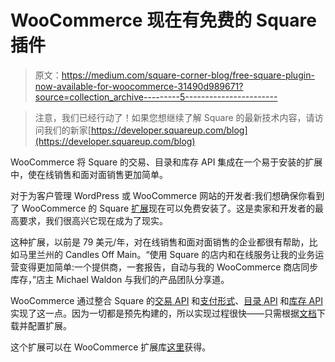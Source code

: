 # WooCommerce 现在有免费的 Square 插件

> 原文：<https://medium.com/square-corner-blog/free-square-plugin-now-available-for-woocommerce-31490d989671?source=collection_archive---------5----------------------->

> 注意，我们已经行动了！如果您想继续了解 Square 的最新技术内容，请访问我们的新家[https://developer.squareup.com/blog](https://developer.squareup.com/blog)

WooCommerce 将 Square 的交易、目录和库存 API 集成在一个易于安装的扩展中，使在线销售和面对面销售更加简单。

对于为客户管理 WordPress 或 WooCommerce 网站的开发者:我们想确保你看到了 WooCommerce 的 Square [扩展](https://woocommerce.com/products/square/)现在可以免费安装了。这是卖家和开发者的最高要求，我们很高兴它现在成为了现实。

这种扩展，以前是 79 美元/年，对在线销售和面对面销售的企业都很有帮助，比如马里兰州的 Candles Off Main。“使用 Square 的店内和在线服务让我的业务运营变得更加简单:一个提供商，一套报告，自动与我的 WooCommerce 商店同步库存，”店主 Michael Waldon 与我们的产品团队分享道。

WooCommerce 通过整合 Square 的[交易 API](https://docs.connect.squareup.com/payments/transactions/overview) 和[支付形式](https://docs.connect.squareup.com/payments/sqpaymentform/sqpaymentform-overview)、[目录 API](https://docs.connect.squareup.com/articles/catalog-overview) 和[库存 API](https://docs.connect.squareup.com/api/connect/v1#navsection-inventory) 实现了这一点。因为一切都是预先构建的，所以实现过程很快——只需根据[文档](https://docs.woocommerce.com/document/woocommerce-square/?_ga=2.10586804.1449122007.1515612327-981621397.1487310363)下载并配置扩展。

这个扩展可以在 WooCommerce 扩展库[这里](https://woocommerce.com/products/square/)获得。